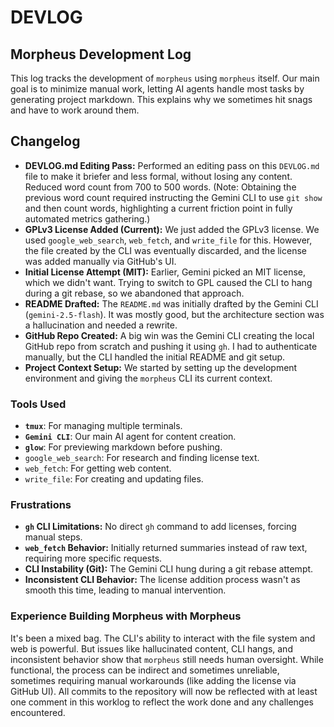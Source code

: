 # DEVLOG

## Morpheus Development Log

This log tracks the development of `morpheus` using `morpheus` itself. Our main goal is to minimize manual work, letting AI agents handle most tasks by generating project markdown. This explains why we sometimes hit snags and have to work around them.

## Changelog

*   **DEVLOG.md Editing Pass:** Performed an editing pass on this `DEVLOG.md` file to make it briefer and less formal, without losing any content. Reduced word count from 700 to 500 words. (Note: Obtaining the previous word count required instructing the Gemini CLI to use `git show` and then count words, highlighting a current friction point in fully automated metrics gathering.)
*   **GPLv3 License Added (Current):** We just added the GPLv3 license. We used `google_web_search`, `web_fetch`, and `write_file` for this. However, the file created by the CLI was eventually discarded, and the license was added manually via GitHub's UI.
*   **Initial License Attempt (MIT):** Earlier, Gemini picked an MIT license, which we didn't want. Trying to switch to GPL caused the CLI to hang during a git rebase, so we abandoned that approach.
*   **README Drafted:** The `README.md` was initially drafted by the Gemini CLI (`gemini-2.5-flash`). It was mostly good, but the architecture section was a hallucination and needed a rewrite.
*   **GitHub Repo Created:** A big win was the Gemini CLI creating the local GitHub repo from scratch and pushing it using `gh`. I had to authenticate manually, but the CLI handled the initial README and git setup.
*   **Project Context Setup:** We started by setting up the development environment and giving the `morpheus` CLI its current context.

### Tools Used

*   **`tmux`**: For managing multiple terminals.
*   **`Gemini CLI`**: Our main AI agent for content creation.
*   **`glow`**: For previewing markdown before pushing.
*   `google_web_search`: For research and finding license text.
*   `web_fetch`: For getting web content.
*   `write_file`: For creating and updating files.

### Frustrations

*   **`gh` CLI Limitations:** No direct `gh` command to add licenses, forcing manual steps.
*   **`web_fetch` Behavior:** Initially returned summaries instead of raw text, requiring more specific requests.
*   **CLI Instability (Git):** The Gemini CLI hung during a git rebase attempt.
*   **Inconsistent CLI Behavior:** The license addition process wasn't as smooth this time, leading to manual intervention.

### Experience Building Morpheus with Morpheus

It's been a mixed bag. The CLI's ability to interact with the file system and web is powerful. But issues like hallucinated content, CLI hangs, and inconsistent behavior show that `morpheus` still needs human oversight. While functional, the process can be indirect and sometimes unreliable, sometimes requiring manual workarounds (like adding the license via GitHub UI). All commits to the repository will now be reflected with at least one comment in this worklog to reflect the work done and any challenges encountered.
